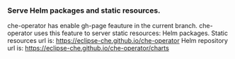 ### Serve Helm packages and static resources.

che-operator has enable gh-page feauture in the current branch. che-operator uses this feature to server static resources: Helm packages.
Static resources url is: https://eclipse-che.github.io/che-operator
Helm repository url is: https://eclipse-che.github.io/che-operator/charts
